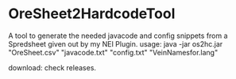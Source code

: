 # OreSheet2HardcodeTool
A tool to generate the needed javacode and config snippets from a Spredsheet given out by my NEI Plugin.
usage:
java -jar os2hc.jar "OreSheet.csv" "javacode.txt" "config.txt" "VeinNamesfor.lang"

download: check releases.